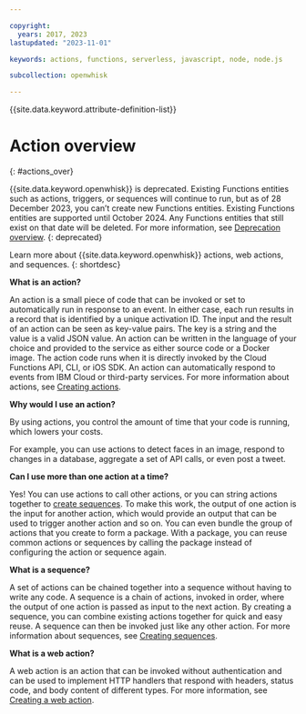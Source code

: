 ```yaml
---

copyright:
  years: 2017, 2023
lastupdated: "2023-11-01"

keywords: actions, functions, serverless, javascript, node, node.js

subcollection: openwhisk

---
```


{{site.data.keyword.attribute-definition-list}}

# Action overview 
{: #actions_over}

{{site.data.keyword.openwhisk}} is deprecated. Existing Functions entities such as actions, triggers, or sequences will continue to run, but as of 28 December 2023, you can’t create new Functions entities. Existing Functions entities are supported until October 2024. Any Functions entities that still exist on that date will be deleted. For more information, see [Deprecation overview](/docs/openwhisk?topic=openwhisk-dep-overview).
{: deprecated}

Learn more about {{site.data.keyword.openwhisk}} actions, web actions, and sequences.
{: shortdesc}

**What is an action?**

An action is a small piece of code that can be invoked or set to automatically run in response to an event. In either case, each run results in a record that is identified by a unique activation ID. The input and the result of an action can be seen as key-value pairs. The key is a string and the value is a valid JSON value. An action can be written in the language of your choice and provided to the service as either source code or a Docker image. The action code runs when it is directly invoked by the Cloud Functions API, CLI, or iOS SDK. An action can automatically respond to events from IBM Cloud or third-party services. For more information about actions, see [Creating actions](/docs/openwhisk?topic=openwhisk-actions).

**Why would I use an action?**

By using actions, you control the amount of time that your code is running, which lowers your costs.

For example, you can use actions to detect faces in an image, respond to changes in a database, aggregate a set of API calls, or even post a tweet.

**Can I use more than one action at a time?**

Yes! You can use actions to call other actions, or you can string actions together to [create sequences](/docs/openwhisk?topic=openwhisk-sequences). To make this work, the output of one action is the input for another action, which would provide an output that can be used to trigger another action and so on. You can even bundle the group of actions that you create to form a package. With a package, you can reuse common actions or sequences by calling the package instead of configuring the action or sequence again.

**What is a sequence?**

A set of actions can be chained together into a sequence without having to write any code. A sequence is a chain of actions, invoked in order, where the output of one action is passed as input to the next action. By creating a sequence, you can combine existing actions together for quick and easy reuse. A sequence can then be invoked just like any other action. For more information about sequences, see [Creating sequences](/docs/openwhisk?topic=openwhisk-sequences).

**What is a web action?**

A web action is an action that can be invoked without authentication and can be used to implement HTTP handlers that respond with headers, status code, and body content of different types. For more information, see [Creating a web action](/docs/openwhisk?topic=openwhisk-actions_web).



